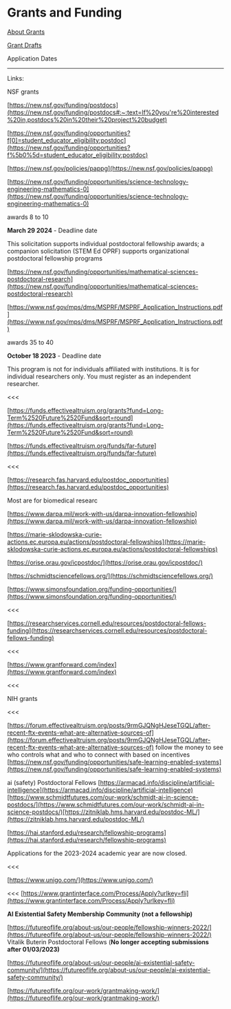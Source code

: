 # Grants and Funding

[About Grants ](Grants%20and%20Funding%208d6ff0f6c1f24db0a1b09acaf24dcb67/About%20Grants%20f9af1ece609347a594d739269c2fcd57.md)

[Grant Drafts](Grants%20and%20Funding%208d6ff0f6c1f24db0a1b09acaf24dcb67/Grant%20Drafts%205f3961fa9fd84d598a4e8350f447f34c.md)

Application Dates

---

Links:

NSF grants

[https://new.nsf.gov/funding/postdocs](https://new.nsf.gov/funding/postdocs#:~:text=If%20you're%20interested%20in,postdocs%20in%20their%20project%20budget)

[https://new.nsf.gov/funding/opportunities?f[0]=student_educator_eligibility:postdoc](https://new.nsf.gov/funding/opportunities?f%5b0%5d=student_educator_eligibility:postdoc)

[https://new.nsf.gov/policies/pappg](https://new.nsf.gov/policies/pappg)

[https://new.nsf.gov/funding/opportunities/science-technology-engineering-mathematics-0](https://new.nsf.gov/funding/opportunities/science-technology-engineering-mathematics-0)

awards 8 to 10

**March 29 2024** - Deadline date

This solicitation supports individual postdoctoral fellowship awards; a companion solicitation (STEM Ed OPRF) supports organizational postdoctoral fellowship programs

[https://new.nsf.gov/funding/opportunities/mathematical-sciences-postdoctoral-research](https://new.nsf.gov/funding/opportunities/mathematical-sciences-postdoctoral-research)

[https://www.nsf.gov/mps/dms/MSPRF/MSPRF_Application_Instructions.pdf](https://www.nsf.gov/mps/dms/MSPRF/MSPRF_Application_Instructions.pdf)

awards 35 to 40

**October 18 2023** - Deadline date

This program is not for individuals affiliated with institutions. It is for individual researchers only. You must register as an independent researcher.

<<<

[https://funds.effectivealtruism.org/grants?fund=Long-Term%2520Future%2520Fund&sort=round](https://funds.effectivealtruism.org/grants?fund=Long-Term%2520Future%2520Fund&sort=round)

[https://funds.effectivealtruism.org/funds/far-future](https://funds.effectivealtruism.org/funds/far-future)

<<<

[https://research.fas.harvard.edu/postdoc_opportunities](https://research.fas.harvard.edu/postdoc_opportunities)

Most are for biomedical researc

[https://www.darpa.mil/work-with-us/darpa-innovation-fellowship](https://www.darpa.mil/work-with-us/darpa-innovation-fellowship)

[https://marie-sklodowska-curie-actions.ec.europa.eu/actions/postdoctoral-fellowships](https://marie-sklodowska-curie-actions.ec.europa.eu/actions/postdoctoral-fellowships)

[https://orise.orau.gov/icpostdoc/](https://orise.orau.gov/icpostdoc/)

[https://schmidtsciencefellows.org/](https://schmidtsciencefellows.org/)

[https://www.simonsfoundation.org/funding-opportunities/](https://www.simonsfoundation.org/funding-opportunities/)

<<<

[https://researchservices.cornell.edu/resources/postdoctoral-fellows-funding](https://researchservices.cornell.edu/resources/postdoctoral-fellows-funding)

<<<

[https://www.grantforward.com/index](https://www.grantforward.com/index)

<<<

NIH grants

<<<

[https://forum.effectivealtruism.org/posts/9rmGJQNgHJeseTGQL/after-recent-ftx-events-what-are-alternative-sources-of](https://forum.effectivealtruism.org/posts/9rmGJQNgHJeseTGQL/after-recent-ftx-events-what-are-alternative-sources-of)
follow the money to see who controls what and who to connect with based on incentives
[https://new.nsf.gov/funding/opportunities/safe-learning-enabled-systems](https://new.nsf.gov/funding/opportunities/safe-learning-enabled-systems)

ai (safety) Postdoctoral Fellows
[https://armacad.info/discipline/artificial-intelligence](https://armacad.info/discipline/artificial-intelligence)[https://www.schmidtfutures.com/our-work/schmidt-ai-in-science-postdocs/](https://www.schmidtfutures.com/our-work/schmidt-ai-in-science-postdocs/)[https://zitniklab.hms.harvard.edu/postdoc-ML/](https://zitniklab.hms.harvard.edu/postdoc-ML/)

[https://hai.stanford.edu/research/fellowship-programs](https://hai.stanford.edu/research/fellowship-programs)

Applications for the 2023-2024 academic year are now closed.

<<<

[https://www.unigo.com/](https://www.unigo.com/)

<<<
[https://www.grantinterface.com/Process/Apply?urlkey=fli](https://www.grantinterface.com/Process/Apply?urlkey=fli)

**AI Existential Safety Membership Community (not a fellowship)**

[https://futureoflife.org/about-us/our-people/fellowship-winners-2022/](https://futureoflife.org/about-us/our-people/fellowship-winners-2022/)
Vitalik Buterin Postdoctoral Fellows (**No longer accepting submissions after 01/03/2023)**

[https://futureoflife.org/about-us/our-people/ai-existential-safety-community/](https://futureoflife.org/about-us/our-people/ai-existential-safety-community/)

[https://futureoflife.org/our-work/grantmaking-work/](https://futureoflife.org/our-work/grantmaking-work/)